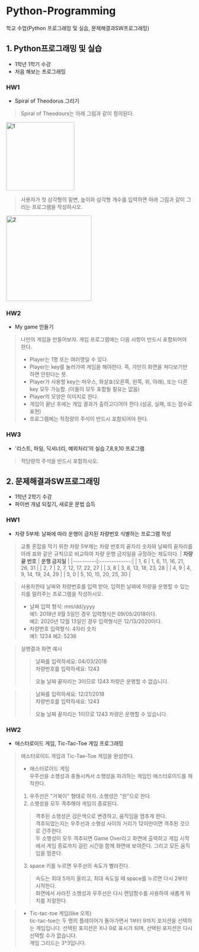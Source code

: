 # Python-Programming
학교 수업(Python 프로그래밍 및 실습, 문제해결과SW프로그래밍)

## 1. Python프로그래밍 및 실습

* 1학년 1학기 수강
* 처음 해보는 프로그래밍

### HW1  
* Spiral of Theodorus 그리기  
> Spiral of Theodours는 아래 그림과 같이 정의된다.  
<img width="184" alt="1" src="https://user-images.githubusercontent.com/46364778/88697257-46408600-d13f-11ea-8961-df7de5627998.PNG">  

> 사용자가 첫 삼각형의 밑변, 높이와 삼각형 개수를 입력하면 아래 그림과 같이 그리는 프로그램을 작성하시오.  

<img width="230" alt="2" src="https://user-images.githubusercontent.com/46364778/88697308-57899280-d13f-11ea-8e98-ae819a4e42c3.PNG">  

### HW2
* My game 만들기  
> 나만의 게임을 만들어보자. 게임 프로그램에는 다음 사항이 반드시 포함되어야 한다.
> - Player는 1명 또는 여러명일 수 있다.
> - Player는 key를 눌러가며 게임을 해야한다. 즉, 가만히 화면을 쳐다보기만 하면 안된다는 뜻.
> - Player가 사용할 key는 마우스, 화살표(오른쪽, 왼쪽, 위, 아래), 또는 다른 key 모두 가능함. (이들이 모두 포함될 필요는 없음)
> - Player의 모양은 이미지로 한다.
> - 게임이 끝난 후에는 게임 결과가 출려고디어야 한다.(성공, 실패, 또는 점수로 표현)
> - 프로그램에는 적정량의 주석이 반드시 포함되어야 한다.

### HW3
* '리스트, 파일, 딕셔너리, 예외처리'의 실습 7,8,9,10 프로그램
> 적당량의 주석을 반드시 포함하시오.


## 2. 문제해결과SW프로그래밍  

* 1학년 2학기 수강  
* 파이썬 개념 되짚기, 새로운 문법 습득  

### HW1
* 차량 5부제: 날짜에 따라 운행이 금지된 차량번호 식별하는 프로그램 작성  
> 교통 혼잡을 막기 위한 차량 5부제는 차량 번호의 끝자리 숫자와 날짜의 끝자리를 아래 표와 같은 규칙으로 비교하여 차량 운행 금지일을 규정하는 제도이다.
> | **차량 끝 번호**   |    **운행 금지일** |
> |----------|:-------------:|
> | 1, 6 | 1, 6, 11, 16, 21, 26, 31 |
> | 2, 7 | 2, 7, 12, 17, 22, 27 |
> | 3, 8 | 3, 8, 13, 18, 23, 28 |
> | 4, 9 | 4, 9, 14, 19, 24, 29 |
> | 5, 0 | 5, 10, 15, 20, 25, 30 | 

> 사용자한테 날짜와 차량번호를 입력 받아, 입력한 날짜에 차량을 운행할 수 있는지를 알려주는 프로그램을 작성하시오.  
> * 날짜 입력 형식: mm/dd/yyyy  
> 예1: 2018년 9월 5일인 경우 입력형식은 09/05/2018이다.  
> 예2: 2020년 12월 13일인 경우 입력형식은 12/13/2020이다.  
> * 차량번호 입력형식: 4자리 숫자  
> 예1: 1234      예2: 5236  

> 실행결과 화면 예시
>> 날짜를 입력하세요: 04/03/2018  
>> 차량번호를 입력하세요: 1243  
>>  
>> 오늘 날짜 끝자리는 3이므로 1243 차량은 운행할 수 없습니다.

>> 날짜를 입력하세요: 12/21/2018  
>> 차량번호를 입력하세요: 1243  
>>  
>> 오늘 날짜 끝자리는 1이므로 1243 차량은 운행할 수 있습니다.

### HW2
* 애스터로이드 게임, Tic-Tac-Toe 게임 프로그래밍  
> 애스터로이드 게임과 Tic-Tae-Toe 게임을 완성한다.
> * 애스터로이드 게임  
> 우주선을 소행성과 충돌시켜서 소행성을 파괴하는 게임인 애스터로이드를 제작한다.  
> 1. 우주선은 "거북이" 형태로 하자. 소행성은 "원"으로 한다.  
> 2. 소행성을 모두 격추해야 게임이 종료된다.  
>> 격추된 소행성은 검은색으로 변경하고, 움직임을 멈추게 한다.  
>> 격추되었는지는 우주선과 소행성 사이의 거리가 12미만이면 격추된 것으로 간주한다.  
>> 두 소행성이 모두 격추되면 Game Over라고 화면에 출력하고 게임 시작에서 게임 종료까지 걸린 시간을 함께 화면에 보여준다. 그리고 모든 움직임을 멈춘다.  
> 3. space 키를 누르면 우주선의 속도가 빨라진다.  
>> 속도는 최대 5까지 올리고, 최대 속도일 때 space를 누르면 다시 2부터 시작한다.  
> 화면에서 사라진 소행성과 우주선은 다시 랜덤함수를 사용하여 새롭게 위치를 지정한다.  

> * Tic-tac-toe 게임(like 오목)  
> tic-tac-toe는 두 명의 플레이어가 돌아가면서 1부터 9까지 포지션을 선택하는 게임입니다. 선택된 포지션은 X나 0로 표시가 되며, 선택된 포지션은 다시 선택할 수가 없습니다.  
> 게임 그리드는 3*3입니다.
